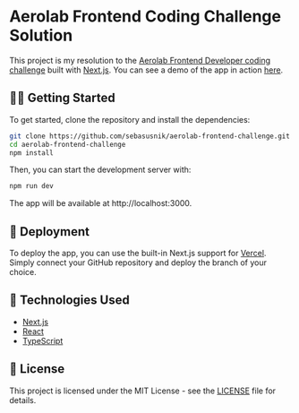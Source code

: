 # Aerolab Frontend Coding Challenge Solution

This project is my resolution to the [Aerolab Frontend Developer coding challenge](https://github.com/Aerolab/frontend-developer-coding-challenge) built with [Next.js](https://nextjs.org/). You can see a demo of the app in action [here](https://aerolab-frontend-challenge-sebasusnik.vercel.app/).

## 👨‍💻 Getting Started

To get started, clone the repository and install the dependencies:

```bash
git clone https://github.com/sebasusnik/aerolab-frontend-challenge.git
cd aerolab-frontend-challenge
npm install
```

Then, you can start the development server with:

```bash
npm run dev
```

The app will be available at http://localhost:3000.

## 🚀 Deployment

To deploy the app, you can use the built-in Next.js support for [Vercel](https://vercel.com/). Simply connect your GitHub repository and deploy the branch of your choice.

## 🧱 Technologies Used

- [Next.js](https://nextjs.org/)
- [React](https://reactjs.org/)
- [TypeScript](https://www.typescriptlang.org/)

## 📜 License

This project is licensed under the MIT License - see the [LICENSE](LICENSE) file for details.
